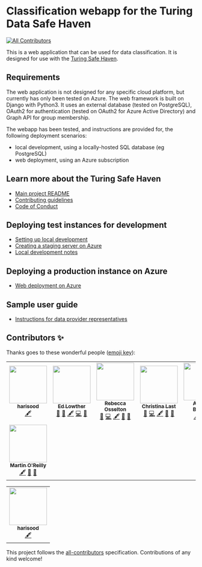 # Classification webapp for the Turing Data Safe Haven
<!-- ALL-CONTRIBUTORS-BADGE:START - Do not remove or modify this section -->
[![All Contributors](https://img.shields.io/badge/all_contributors-8-orange.svg?style=flat-square)](#contributors-)
<!-- ALL-CONTRIBUTORS-BADGE:END -->

This is a web application that can be used for data classification. It is designed for use with
the [Turing Safe Haven](https://github.com/alan-turing-institute/data-safe-haven).


## Requirements

The web application is not designed for any specific cloud platform, but currently has only been tested on Azure.
 The web framework is built on Django with Python3. It uses an external database (tested on PostgreSQL),
 OAuth2 for authentication (tested on OAuth2 for Azure Active Directory) and Graph API for group membership.

The webapp has been tested, and instructions are provided for, the following deployment scenarios:
- local development, using a locally-hosted SQL database (eg PostgreSQL)
- web deployment, using an Azure subscription



## Learn more about the Turing Safe Haven

* [Main project README](https://github.com/alan-turing-institute/data-safe-haven/blob/master/README.md)
* [Contributing guidelines](https://github.com/alan-turing-institute/data-safe-haven/blob/master/CONTRIBUTING.md)
* [Code of Conduct](https://github.com/alan-turing-institute/data-safe-haven/blob/master/CODE_OF_CONDUCT.md)

## Deploying test instances for development

* [Setting up local development](docs/development/set-up-local-development.md)
* [Creating a staging server on Azure](docs/development/create-staging-server-on-azure.md)
* [Local development notes](docs/development/local-development-notes.md)


## Deploying a production instance on Azure

* [Web deployment on Azure](docs/create-management-webapp/azure-deploy-management-webapp.md)

## Sample user guide

* [Instructions for data provider representatives](docs/user_guide/user_guide.md)

## Contributors ✨

Thanks goes to these wonderful people ([emoji key](https://allcontributors.org/docs/en/emoji-key)):

<!-- ALL-CONTRIBUTORS-LIST:START - Do not remove or modify this section -->
<!-- prettier-ignore-start -->
<!-- markdownlint-disable -->
<table>
  <tbody>
    <tr>
      <td align="center"><a href="https://github.com/harisood"><img src="https://avatars.githubusercontent.com/u/67151373?v=4?s=100" width="100px;" alt=""/><br /><sub><b>harisood</b></sub></a><br /><a href="#content-harisood" title="Content">🖋</a></td>
      <td align="center"><a href="https://edlowther.github.io/"><img src="https://avatars.githubusercontent.com/u/7374954?v=4?s=100" width="100px;" alt=""/><br /><sub><b>Ed Lowther</b></sub></a><br /><a href="#ideas-edlowther" title="Ideas, Planning, & Feedback">🤔</a> <a href="https://github.com/alan-turing-institute/data-classification-app/issues?q=author%3Aedlowther" title="Bug reports">🐛</a> <a href="#content-edlowther" title="Content">🖋</a> <a href="https://github.com/alan-turing-institute/data-classification-app/commits?author=edlowther" title="Code">💻</a> <a href="https://github.com/alan-turing-institute/data-classification-app/pulls?q=is%3Apr+reviewed-by%3Aedlowther" title="Reviewed Pull Requests">👀</a></td>
      <td align="center"><a href="https://github.com/rosselton"><img src="https://avatars.githubusercontent.com/u/51399124?v=4?s=100" width="100px;" alt=""/><br /><sub><b>Rebecca Osselton</b></sub></a><br /><a href="https://github.com/alan-turing-institute/data-classification-app/issues?q=author%3Arosselton" title="Bug reports">🐛</a> <a href="https://github.com/alan-turing-institute/data-classification-app/commits?author=rosselton" title="Code">💻</a> <a href="#content-rosselton" title="Content">🖋</a> <a href="#ideas-rosselton" title="Ideas, Planning, & Feedback">🤔</a> <a href="https://github.com/alan-turing-institute/data-classification-app/pulls?q=is%3Apr+reviewed-by%3Arosselton" title="Reviewed Pull Requests">👀</a></td>
      <td align="center"><a href="https://christinalast.com"><img src="https://avatars.githubusercontent.com/u/36204574?v=4?s=100" width="100px;" alt=""/><br /><sub><b>Christina Last</b></sub></a><br /><a href="https://github.com/alan-turing-institute/data-classification-app/issues?q=author%3AChristinaLast" title="Bug reports">🐛</a> <a href="https://github.com/alan-turing-institute/data-classification-app/commits?author=ChristinaLast" title="Code">💻</a> <a href="#content-ChristinaLast" title="Content">🖋</a> <a href="#ideas-ChristinaLast" title="Ideas, Planning, & Feedback">🤔</a> <a href="https://github.com/alan-turing-institute/data-classification-app/pulls?q=is%3Apr+reviewed-by%3AChristinaLast" title="Reviewed Pull Requests">👀</a></td>
      <td align="center"><a href="https://github.com/Arielle-Bennett"><img src="https://avatars.githubusercontent.com/u/74651964?v=4?s=100" width="100px;" alt=""/><br /><sub><b>Arielle-Bennett</b></sub></a><br /><a href="#content-Arielle-Bennett" title="Content">🖋</a> <a href="#ideas-Arielle-Bennett" title="Ideas, Planning, & Feedback">🤔</a> <a href="https://github.com/alan-turing-institute/data-classification-app/pulls?q=is%3Apr+reviewed-by%3AArielle-Bennett" title="Reviewed Pull Requests">👀</a></td>
      <td align="center"><a href="https://github.com/tcouch"><img src="https://avatars.githubusercontent.com/u/5113832?v=4?s=100" width="100px;" alt=""/><br /><sub><b>Tom Couch</b></sub></a><br /><a href="https://github.com/alan-turing-institute/data-classification-app/issues?q=author%3Atcouch" title="Bug reports">🐛</a> <a href="https://github.com/alan-turing-institute/data-classification-app/commits?author=tcouch" title="Code">💻</a> <a href="#content-tcouch" title="Content">🖋</a> <a href="#ideas-tcouch" title="Ideas, Planning, & Feedback">🤔</a> <a href="https://github.com/alan-turing-institute/data-classification-app/pulls?q=is%3Apr+reviewed-by%3Atcouch" title="Reviewed Pull Requests">👀</a></td>
      <td align="center"><a href="https://github.com/DavidBeavan"><img src="https://avatars.githubusercontent.com/u/6524799?v=4?s=100" width="100px;" alt=""/><br /><sub><b>David Beavan</b></sub></a><br /><a href="https://github.com/alan-turing-institute/data-classification-app/commits?author=DavidBeavan" title="Code">💻</a> <a href="#content-DavidBeavan" title="Content">🖋</a> <a href="#ideas-DavidBeavan" title="Ideas, Planning, & Feedback">🤔</a> <a href="#projectManagement-DavidBeavan" title="Project Management">📆</a> <a href="https://github.com/alan-turing-institute/data-classification-app/pulls?q=is%3Apr+reviewed-by%3ADavidBeavan" title="Reviewed Pull Requests">👀</a></td>
    </tr>
    <tr>
      <td align="center"><a href="https://github.com/martintoreilly"><img src="https://avatars.githubusercontent.com/u/21147592?v=4?s=100" width="100px;" alt=""/><br /><sub><b>Martin O'Reilly</b></sub></a><br /><a href="#content-martintoreilly" title="Content">🖋</a> <a href="#ideas-martintoreilly" title="Ideas, Planning, & Feedback">🤔</a> <a href="https://github.com/alan-turing-institute/data-classification-app/pulls?q=is%3Apr+reviewed-by%3Amartintoreilly" title="Reviewed Pull Requests">👀</a></td>
    </tr>
  </tbody>
</table>

<!-- markdownlint-restore -->
<!-- prettier-ignore-end -->

<!-- ALL-CONTRIBUTORS-LIST:END -->
<!-- ALL-CONTRIBUTORS-LIST:START - Do not remove or modify this section -->
<!-- prettier-ignore-start -->
<!-- markdownlint-disable -->

<table>
  <tr>
    <td align="center"><a href="https://github.com/harisood"><img src="https://avatars.githubusercontent.com/u/67151373?v=4?s=100" width="100px;" alt=""/><br /><sub><b>harisood</b></sub></a><br /><a href="#content-harisood" title="Content">🖋</a></td>
  </tr>
</table>


<!-- markdownlint-restore -->
<!-- prettier-ignore-end -->

<!-- ALL-CONTRIBUTORS-LIST:END -->

This project follows the [all-contributors](https://github.com/all-contributors/all-contributors) specification. Contributions of any kind welcome!
